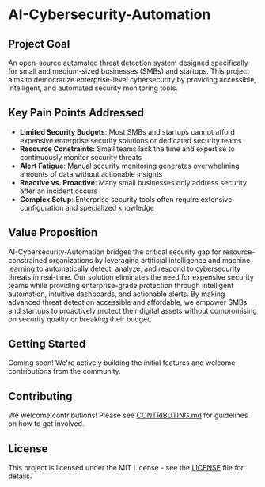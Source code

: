 # AI-Cybersecurity-Automation

## Project Goal

An open-source automated threat detection system designed specifically for small and medium-sized businesses (SMBs) and startups. This project aims to democratize enterprise-level cybersecurity by providing accessible, intelligent, and automated security monitoring tools.

## Key Pain Points Addressed

- **Limited Security Budgets**: Most SMBs and startups cannot afford expensive enterprise security solutions or dedicated security teams
- **Resource Constraints**: Small teams lack the time and expertise to continuously monitor security threats
- **Alert Fatigue**: Manual security monitoring generates overwhelming amounts of data without actionable insights
- **Reactive vs. Proactive**: Many small businesses only address security after an incident occurs
- **Complex Setup**: Enterprise security tools often require extensive configuration and specialized knowledge

## Value Proposition

AI-Cybersecurity-Automation bridges the critical security gap for resource-constrained organizations by leveraging artificial intelligence and machine learning to automatically detect, analyze, and respond to cybersecurity threats in real-time. Our solution eliminates the need for expensive security teams while providing enterprise-grade protection through intelligent automation, intuitive dashboards, and actionable alerts. By making advanced threat detection accessible and affordable, we empower SMBs and startups to proactively protect their digital assets without compromising on security quality or breaking their budget.

## Getting Started

Coming soon! We're actively building the initial features and welcome contributions from the community.

## Contributing

We welcome contributions! Please see [CONTRIBUTING.md](CONTRIBUTING.md) for guidelines on how to get involved.

## License

This project is licensed under the MIT License - see the [LICENSE](LICENSE) file for details.
